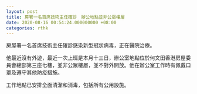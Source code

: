```yaml
---
layout: post
title: 房署一名首席技術主任確診　辦公地點並非公眾樓層
date: 2020-08-16 00:54:24.000000000 +08:00
categories: rthk
---
```


房屋署一名首席技術主任確診感染新型冠狀病毒，正在醫院治療。

他最近沒有外遊，最近一次上班是本月十三日，辦公室地點位於何文田香港房屋委員會總部第三座七樓，並非公眾樓層，並不對外開放。他在辦公室工作時有佩戴口罩及遵守其他防疫措施。

工作地點已安排全面清潔和消毒，包括所有公用設施。
